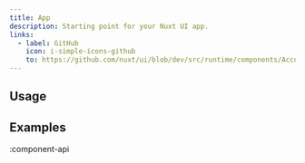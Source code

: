 ```yaml
---
title: App
description: Starting point for your Nuxt UI app.
links:
  - label: GitHub
    icon: i-simple-icons-github
    to: https://github.com/nuxt/ui/blob/dev/src/runtime/components/Accordion.vue
---
```


## Usage

## Examples

:component-api
